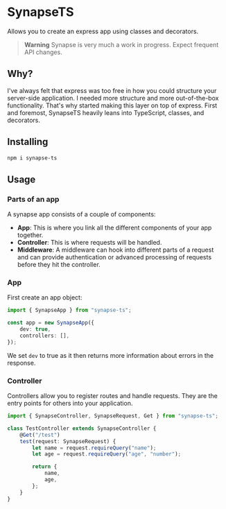 # SynapseTS

Allows you to create an express app using classes and decorators.

> **Warning** Synapse is very much a work in progress. Expect frequent API changes.

## Why?

I've always felt that express was too free in how you could structure your server-side application. I needed more
structure and more out-of-the-box functionality. That's why started making this layer on top of express. First and
foremost, SynapseTS heavily leans into TypeScript, classes, and decorators.

## Installing

```bash
npm i synapse-ts
```

## Usage

### Parts of an app

A synapse app consists of a couple of components:

* **App**: This is where you link all the different components of your app together.
* **Controller**: This is where requests will be handled.
* **Middleware**: A middleware can hook into different parts of a request and can provide authentication or advanced
  processing of requests before they hit the controller.

### App

First create an app object:

```ts
import { SynapseApp } from "synapse-ts";

const app = new SynapseApp({
    dev: true,
    controllers: [],
});
```

We set `dev` to true as it then returns more information about errors in the response.

### Controller

Controllers allow you to register routes and handle requests. They are the entry points for others into your application.

```ts
import { SynapseController, SynapseRequest, Get } from "synapse-ts";

class TestController extends SynapseController {
    @Get("/test")
    test(request: SynapseRequest) {
        let name = request.requireQuery("name");
        let age = request.requireQuery("age", "number");

        return {
            name,
            age,
        };
    }
}
```
